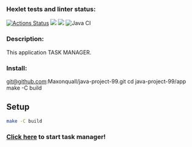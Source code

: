 ### Hexlet tests and linter status:
[![Actions Status](https://github.com/Maxonquall/java-project-99/actions/workflows/hexlet-check.yml/badge.svg)](https://github.com/Maxonquall/java-project-99/actions)
<a href="https://codeclimate.com/github/Maxonquall/java-project-99/maintainability"><img src="https://api.codeclimate.com/v1/badges/da0162b3ec501c07836f/maintainability" /></a>
<a href="https://codeclimate.com/github/Maxonquall/java-project-99/test_coverage"><img src="https://api.codeclimate.com/v1/badges/da0162b3ec501c07836f/test_coverage" /></a>
![Java CI](https://github.com/Maxonquall/java-project-99/actions/workflows/main.yml/badge.svg)

### Description:
This application TASK MANAGER.

### Install:
git@github.com:Maxonquall/java-project-99.git
cd java-project-99/app
make -C  build

## Setup

```bash
make -C build
```

### [Click here](**https://java-project-99-jnql.onrender.com**) to start task manager!
